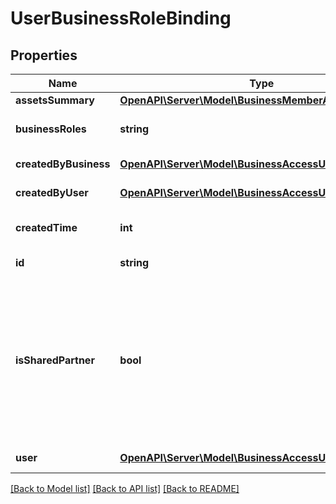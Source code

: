 # UserBusinessRoleBinding

## Properties
Name | Type | Description | Notes
------------ | ------------- | ------------- | -------------
**assetsSummary** | [**OpenAPI\Server\Model\BusinessMemberAssetsSummary**](BusinessMemberAssetsSummary.md) |  | [optional] 
**businessRoles** | **string** | The access level a user has on the business. This can be EMPLOYEE, BIZ_ADMIN, or PARTNER. | [optional] 
**createdByBusiness** | [**OpenAPI\Server\Model\BusinessAccessUserSummary**](BusinessAccessUserSummary.md) | Metadata for the business that created the business relationship. | [optional] 
**createdByUser** | [**OpenAPI\Server\Model\BusinessAccessUserSummary**](BusinessAccessUserSummary.md) | Metadata for the user that created the business relationship. | [optional] 
**createdTime** | **int** | The time the business relationship was created. Returned in milliseconds. | [optional] 
**id** | **string** | Unique identifier of the business member/business partner/employer. | [optional] 
**isSharedPartner** | **bool** | This field is only relevant when business_role&#x3D;\&quot;PARTNER\&quot;. &lt;br&gt;If is_shared_partner&#x3D;FALSE, the partner can access your business assets. If assets_summary is not empty, the assets listed are your business assets the partner has access to. &lt;br&gt;If is_shared_partner&#x3D;TRUE, you can access the partner&#39;s business asset. If assets_summary is not empty, the assets listed are the partner&#39;s business assets you have access to. | [optional] 
**user** | [**OpenAPI\Server\Model\BusinessAccessUserSummary**](BusinessAccessUserSummary.md) | Metadata for the business member/business partner/employer. | [optional] 

[[Back to Model list]](../README.md#documentation-for-models) [[Back to API list]](../README.md#documentation-for-api-endpoints) [[Back to README]](../README.md)


